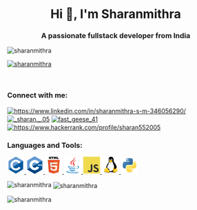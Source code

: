 <h1 align="center">Hi 👋, I'm Sharanmithra</h1>
<h3 align="center">A passionate fullstack developer from India</h3>

<p align="left"> <img src="https://komarev.com/ghpvc/?username=sharanmithra&label=Profile%20views&color=0e75b6&style=flat" alt="sharanmithra" /> </p>

<p align="left"> <a href="https://github.com/ryo-ma/github-profile-trophy"><img src="https://github-profile-trophy.vercel.app/?username=sharanmithra" alt="sharanmithra" /></a> </p>

<p align="left"> <a href="https://twitter.com/" target="blank"><img src="https://img.shields.io/twitter/follow/?logo=twitter&style=for-the-badge" alt="" /></a> </p>

<h3 align="left">Connect with me:</h3>
<p align="left">
<a href="https://linkedin.com/in/https://www.linkedin.com/in/sharanmithra-s-m-346056290/" target="blank"><img align="center" src="https://raw.githubusercontent.com/rahuldkjain/github-profile-readme-generator/master/src/images/icons/Social/linked-in-alt.svg" alt="https://www.linkedin.com/in/sharanmithra-s-m-346056290/" height="30" width="40" /></a>
<a href="https://instagram.com/_sharan._.05" target="blank"><img align="center" src="https://raw.githubusercontent.com/rahuldkjain/github-profile-readme-generator/master/src/images/icons/Social/instagram.svg" alt="_sharan._.05" height="30" width="40" /></a>
<a href="https://www.codechef.com/users/fast_geese_41" target="blank"><img align="center" src="https://cdn.jsdelivr.net/npm/simple-icons@3.1.0/icons/codechef.svg" alt="fast_geese_41" height="30" width="40" /></a>
<a href="https://www.hackerrank.com/https://www.hackerrank.com/profile/sharan552005" target="blank"><img align="center" src="https://raw.githubusercontent.com/rahuldkjain/github-profile-readme-generator/master/src/images/icons/Social/hackerrank.svg" alt="https://www.hackerrank.com/profile/sharan552005" height="30" width="40" /></a>
</p>

<h3 align="left">Languages and Tools:</h3>
<p align="left"> <a href="https://www.cprogramming.com/" target="_blank" rel="noreferrer"> <img src="https://raw.githubusercontent.com/devicons/devicon/master/icons/c/c-original.svg" alt="c" width="40" height="40"/> </a> <a href="https://www.w3schools.com/cpp/" target="_blank" rel="noreferrer"> <img src="https://raw.githubusercontent.com/devicons/devicon/master/icons/cplusplus/cplusplus-original.svg" alt="cplusplus" width="40" height="40"/> </a> <a href="https://www.w3.org/html/" target="_blank" rel="noreferrer"> <img src="https://raw.githubusercontent.com/devicons/devicon/master/icons/html5/html5-original-wordmark.svg" alt="html5" width="40" height="40"/> </a> <a href="https://www.java.com" target="_blank" rel="noreferrer"> <img src="https://raw.githubusercontent.com/devicons/devicon/master/icons/java/java-original.svg" alt="java" width="40" height="40"/> </a> <a href="https://developer.mozilla.org/en-US/docs/Web/JavaScript" target="_blank" rel="noreferrer"> <img src="https://raw.githubusercontent.com/devicons/devicon/master/icons/javascript/javascript-original.svg" alt="javascript" width="40" height="40"/> </a> <a href="https://www.linux.org/" target="_blank" rel="noreferrer"> <img src="https://raw.githubusercontent.com/devicons/devicon/master/icons/linux/linux-original.svg" alt="linux" width="40" height="40"/> </a> <a href="https://www.python.org" target="_blank" rel="noreferrer"> <img src="https://raw.githubusercontent.com/devicons/devicon/master/icons/python/python-original.svg" alt="python" width="40" height="40"/> </a> </p>

<p><img align="left" src="https://github-readme-stats.vercel.app/api/top-langs?username=sharanmithra&show_icons=true&locale=en&layout=compact" alt="sharanmithra" /></p>

<p>&nbsp;<img align="center" src="https://github-readme-stats.vercel.app/api?username=sharanmithra&show_icons=true&locale=en" alt="sharanmithra" /></p>

<p><img align="center" src="https://github-readme-streak-stats.herokuapp.com/?user=sharanmithra&" alt="sharanmithra" /></p>